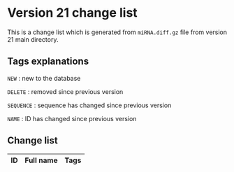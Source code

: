 # Version 21 change list
This is a change list which is generated from `miRNA.diff.gz` file from version 21 main directory.
## Tags explanations
`NEW`
:   new to the database

`DELETE`
:   removed since previous version

`SEQUENCE`
:   sequence has changed since previous version

`NAME`
:   ID has changed since previous version

## Change list
| ID	  |Full name   |Tags	  |
| ------- | ---------- | -------- |